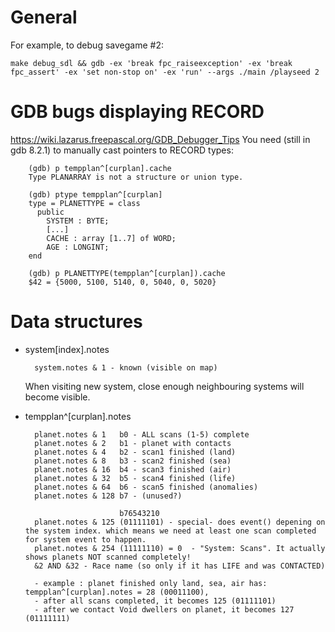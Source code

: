 General
=======

For example, to debug savegame #2:

`make debug_sdl && gdb -ex 'break fpc_raiseexception' -ex 'break fpc_assert' -ex 'set non-stop on' -ex 'run' --args ./main /playseed 2`


GDB bugs displaying RECORD
==========================
  https://wiki.lazarus.freepascal.org/GDB_Debugger_Tips
  You need (still in gdb 8.2.1) to manually cast pointers to RECORD types:

        (gdb) p tempplan^[curplan].cache
        Type PLANARRAY is not a structure or union type.

        (gdb) ptype tempplan^[curplan]
        type = PLANETTYPE = class
          public
            SYSTEM : BYTE;
            [...]
            CACHE : array [1..7] of WORD;
            AGE : LONGINT;
        end

        (gdb) p PLANETTYPE(tempplan^[curplan]).cache
        $42 = {5000, 5100, 5140, 0, 5040, 0, 5020}


Data structures
===============
- system[index].notes

        system.notes & 1 - known (visible on map)

  When visiting new system, close enough neighbouring systems will become visible.

- tempplan^[curplan].notes

        planet.notes & 1   b0 - ALL scans (1-5) complete
        planet.notes & 2   b1 - planet with contacts
        planet.notes & 4   b2 - scan1 finished (land)
        planet.notes & 8   b3 - scan2 finished (sea)
        planet.notes & 16  b4 - scan3 finished (air)
        planet.notes & 32  b5 - scan4 finished (life)
        planet.notes & 64  b6 - scan5 finished (anomalies)
        planet.notes & 128 b7 - (unused?)

                           b76543210
        planet.notes & 125 (01111101) - special- does event() depening on the system index. which means we need at least one scan completed for system event to happen.
        planet.notes & 254 (11111110) = 0  - "System: Scans". It actually shows planets NOT scanned completely!
        &2 AND &32 - Race name (so only if it has LIFE and was CONTACTED)

        - example : planet finished only land, sea, air has: tempplan^[curplan].notes = 28 (00011100), 
        - after all scans completed, it becomes 125 (01111101)
        - after we contact Void dwellers on planet, it becomes 127 (01111111)
